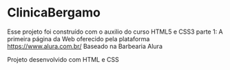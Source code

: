 # ClinicaBergamo
Esse projeto foi construído com o auxilio do curso HTML5 e CSS3 parte 1: A primeira página da Web oferecido pela plataforma https://www.alura.com.br/
Baseado na Barbearia Alura

Projeto desenvolvido com HTML e CSS